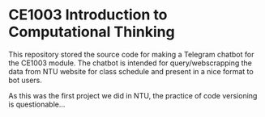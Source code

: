 # CE1003 Introduction to Computational Thinking
This repository stored the source code for making a Telegram chatbot for the CE1003 module. The chatbot is intended for query/webscrapping the data from NTU website for class schedule and present in a nice format to bot users.

As this was the first project we did in NTU, the practice of code versioning is questionable...
